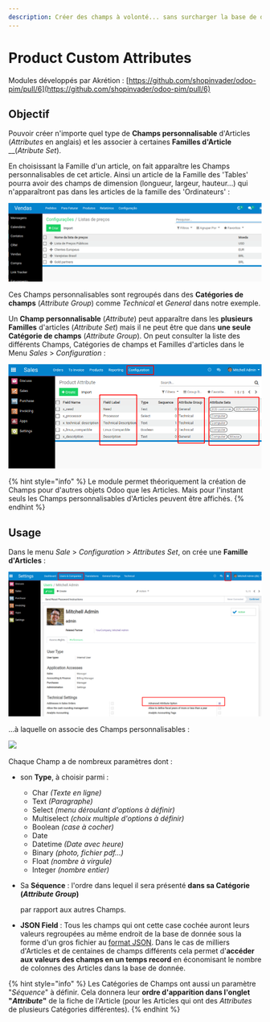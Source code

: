 ```yaml
---
description: Créer des champs à volonté... sans surcharger la base de donnée !
---
```


# Product Custom Attributes

Modules développés par Akrétion : [https://github.com/shopinvader/odoo-pim/pull/6](https://github.com/shopinvader/odoo-pim/pull/6)

## Objectif

Pouvoir créer n'importe quel type de **Champs personnalisable** d'Articles \(_Attributes_ en anglais\) et les associer à certaines **Familles d'Article** __\(_Atribute Set_\).

En choisissant la Famille d'un article, on fait apparaître les Champs personnalisables de cet article. Ainsi un article de la Famille des 'Tables' pourra avoir des champs de dimension \(longueur, largeur, hauteur...\) qui n'apparaîtront pas dans les articles de la famille des 'Ordinateurs' :

![Liste des &apos;Attributes&apos; de la famille &apos;Computer&apos;](.gitbook/assets/image%20%2829%29.png)

Ces Champs personnalisables sont regroupés dans des **Catégories de champs** \(_Attribute Group_\) comme _Technical_ et _General_ dans notre exemple.

Un **Champ personnalisable** \(_Attribute_\) peut apparaître dans les **plusieurs Familles** d'articles \(_Attribute Set_\) mais il ne peut être que dans **une seule Catégorie de champs** \(_Attribute Group_\). On peut consulter la liste des différents Champs, Catégories de champs et Familles d'articles dans le Menu _Sales_ &gt; _Configuration_ :

![](.gitbook/assets/image%20%2819%29.png)

{% hint style="info" %}
Le module permet théoriquement la création de Champs pour d'autres objets Odoo que les Articles. Mais pour l'instant seuls les Champs personnalisables d'Articles peuvent être affichés.
{% endhint %}

## Usage

Dans le menu _Sale_ &gt; _Configuration_ &gt; _Attributes Set_, on crée une **Famille d'Articles** :

![](.gitbook/assets/image%20%2837%29.png)

...à laquelle on associe des Champs personnalisables :

![](.gitbook/assets/image%20%2844%29.png)

Chaque Champ a de nombreux paramètres dont :

* son **Type**, à choisir parmi :
  * Char _\(Texte en ligne\)_
  * Text _\(Paragraphe\)_
  * Select _\(menu déroulant d'options à définir\)_
  * Multiselect _\(choix multiple d'options à définir\)_
  * Boolean _\(case à cocher\)_
  * Date
  * Datetime _\(Date avec heure\)_
  * Binary _\(photo, fichier pdf...\)_
  * Float _\(nombre à virgule\)_
  * Integer _\(nombre entier\)_
* Sa **Séquence** : l'ordre dans lequel il sera présenté **dans sa Catégorie \(**_**Attribute Group**_**\)**

   par rapport aux autres Champs.

* **JSON Field** : Tous les champs qui ont cette case cochée auront leurs valeurs regroupées au même endroit de la base de donnée sous la forme d'un gros fichier au [format JSON](https://fr.wikipedia.org/wiki/JavaScript_Object_Notation). Dans le cas de milliers d'Articles et de centaines de champs différents cela permet d'**accéder aux valeurs des champs en un temps record** en économisant le nombre de colonnes des Articles dans la base de donnée.

{% hint style="info" %}
Les Catégories de Champs ont aussi un paramètre "_Séquence_" à définir. Cela donnera leur **ordre d'apparition dans l'onglet "**_**Attribute**_**"** de la fiche de l'Article \(pour les Articles qui ont des _Attributes_ de plusieurs Catégories différentes\).
{% endhint %}










